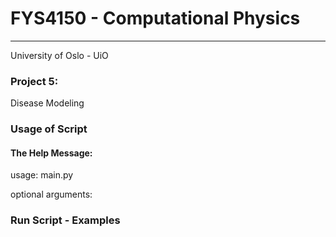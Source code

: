 # FYS4150 - Computational Physics
---------------------------------
University of Oslo - UiO

### **Project 5:**

Disease Modeling


### Usage of Script

#### **The Help Message:**

usage: main.py 

optional arguments:  


### **Run Script - Examples**

